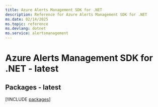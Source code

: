 ```yaml
---
title: Azure Alerts Management SDK for .NET
description: Reference for Azure Alerts Management SDK for .NET
ms.date: 02/14/2025
ms.topic: reference
ms.devlang: dotnet
ms.service: alertsmanagement
---
```

# Azure Alerts Management SDK for .NET - latest
## Packages - latest
[!INCLUDE [packages](alerts-management-index.md)]